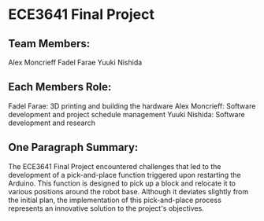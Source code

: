 # ECE3641 Final Project

## Team Members:
Alex Moncrieff
Fadel Farae
Yuuki Nishida

## Each Members Role:
Fadel Farae: 3D printing and building the hardware
Alex Moncrieff: Software development and project schedule management
Yuuki Nishida: Software development and research

## One Paragraph Summary:
The ECE3641 Final Project encountered challenges that led to the development of a pick-and-place function triggered upon restarting the Arduino. This function is designed to pick up a block and relocate it to various positions around the robot base. Although it deviates slightly from the initial plan, the implementation of this pick-and-place process represents an innovative solution to the project's objectives.
